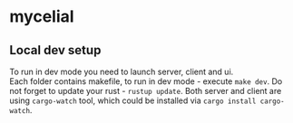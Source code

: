 # mycelial

## Local dev setup
To run in dev mode you need to launch server, client and ui.  
Each folder contains makefile, to run in dev mode - execute `make dev`.
Do not forget to update your rust - `rustup update`.
Both server and client are using `cargo-watch` tool, which could be installed via `cargo install cargo-watch`.
